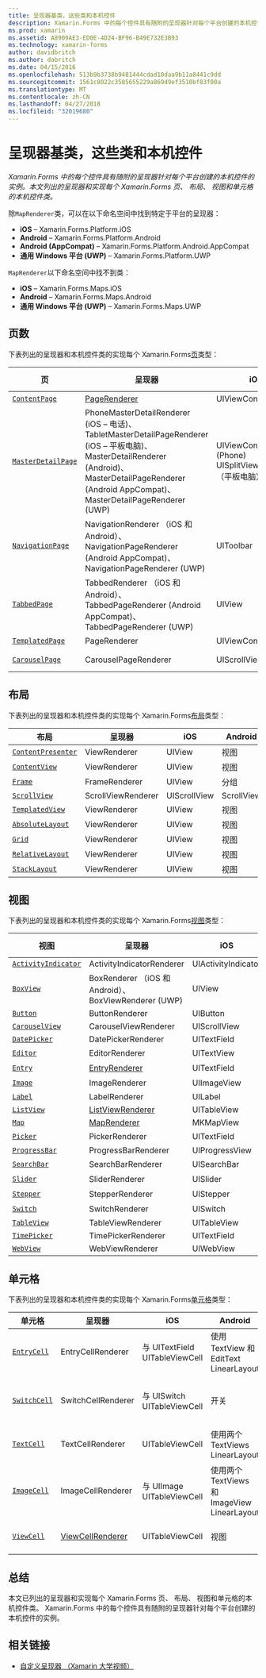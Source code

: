 ```yaml
---
title: 呈现器基类，这些类和本机控件
description: Xamarin.Forms 中的每个控件具有随附的呈现器针对每个平台创建的本机控件的实例。 本文列出的呈现器和实现每个 Xamarin.Forms 页、 布局、 视图和单元格的本机控件类。
ms.prod: xamarin
ms.assetid: A8909AE3-ED0E-4D24-BF96-B49E732E3B93
ms.technology: xamarin-forms
author: davidbritch
ms.author: dabritch
ms.date: 04/15/2016
ms.openlocfilehash: 513b9b3738b9481444cdad10daa9b11a8441c9dd
ms.sourcegitcommit: 1561c8022c3585655229a869d9ef3510bf83f00a
ms.translationtype: MT
ms.contentlocale: zh-CN
ms.lasthandoff: 04/27/2018
ms.locfileid: "32019680"
---
```

# <a name="renderer-base-classes-and-native-controls"></a>呈现器基类，这些类和本机控件

_Xamarin.Forms 中的每个控件具有随附的呈现器针对每个平台创建的本机控件的实例。本文列出的呈现器和实现每个 Xamarin.Forms 页、 布局、 视图和单元格的本机控件类。_

除`MapRenderer`类，可以在以下命名空间中找到特定于平台的呈现器：

- **iOS** – Xamarin.Forms.Platform.iOS
- **Android** – Xamarin.Forms.Platform.Android
- **Android (AppCompat)** – Xamarin.Forms.Platform.Android.AppCompat
- **通用 Windows 平台 (UWP)** – Xamarin.Forms.Platform.UWP

`MapRenderer`以下命名空间中找不到类：

- **iOS** – Xamarin.Forms.Maps.iOS
- **Android** – Xamarin.Forms.Maps.Android
- **通用 Windows 平台 (UWP)** – Xamarin.Forms.Maps.UWP

## <a name="pages"></a>页数

下表列出的呈现器和本机控件类的实现每个 Xamarin.Forms[页](~/xamarin-forms/user-interface/controls/pages.md)类型：

|页|呈现器|iOS|Android|Android (AppCompat)|UWP|
|--- |--- |--- |--- |--- |--- |
|[`ContentPage`](https://developer.xamarin.com/api/type/Xamarin.Forms.ContentPage/)|[PageRenderer](~/xamarin-forms/app-fundamentals/custom-renderer/contentpage.md)|UIViewController|分组||FrameworkElement|
|[`MasterDetailPage`](https://developer.xamarin.com/api/type/Xamarin.Forms.MasterDetailPage/)|PhoneMasterDetailRenderer (iOS – 电话)、 TabletMasterDetailPageRenderer (iOS – 平板电脑)、 MasterDetailRenderer (Android)、 MasterDetailPageRenderer (Android AppCompat)、 MasterDetailPageRenderer (UWP)|UIViewController (Phone) UISplitViewController （平板电脑）|DrawerLayout (v4)|DrawerLayout (v4)|FrameworkElement （自定义控件）|
|[`NavigationPage`](https://developer.xamarin.com/api/type/Xamarin.Forms.NavigationPage/)|NavigationRenderer （iOS 和 Android）、 NavigationPageRenderer (Android AppCompat)、 NavigationPageRenderer (UWP)|UIToolbar|分组|分组|FrameworkElement （自定义控件）|
|[`TabbedPage`](https://developer.xamarin.com/api/type/Xamarin.Forms.TabbedPage/)|TabbedRenderer （iOS 和 Android）、 TabbedPageRenderer (Android AppCompat)、 TabbedPageRenderer (UWP)|UIView|ViewPager|ViewPager|FrameworkElement (Pivot)|
|[`TemplatedPage`](https://developer.xamarin.com/api/type/Xamarin.Forms.TemplatedPage/)|PageRenderer|UIViewController|分组||FrameworkElement|
|[`CarouselPage`](https://developer.xamarin.com/api/type/Xamarin.Forms.CarouselPage/)|CarouselPageRenderer|UIScrollView|ViewPager|ViewPager|FrameworkElement (FlipView)|

## <a name="layouts"></a>布局

下表列出的呈现器和本机控件类的实现每个 Xamarin.Forms[布局](~/xamarin-forms/user-interface/controls/layouts.md)类型：

|布局|呈现器|iOS|Android|UWP|
|--- |--- |--- |--- |--- |
|[`ContentPresenter`](https://developer.xamarin.com/api/type/Xamarin.Forms.ContentPresenter/)|ViewRenderer|UIView|视图|FrameworkElement|
|[`ContentView`](https://developer.xamarin.com/api/type/Xamarin.Forms.ContentView/)|ViewRenderer|UIView|视图|FrameworkElement|
|[`Frame`](https://developer.xamarin.com/api/type/Xamarin.Forms.Frame/)|FrameRenderer|UIView|分组|Border|
|[`ScrollView`](https://developer.xamarin.com/api/type/Xamarin.Forms.ScrollView/)|ScrollViewRenderer|UIScrollView|ScrollView|ScrollViewer|
|[`TemplatedView`](https://developer.xamarin.com/api/type/Xamarin.Forms.TemplatedView/)|ViewRenderer|UIView|视图|FrameworkElement|
|[`AbsoluteLayout`](https://developer.xamarin.com/api/type/Xamarin.Forms.AbsoluteLayout/)|ViewRenderer|UIView|视图|FrameworkElement|
|[`Grid`](https://developer.xamarin.com/api/type/Xamarin.Forms.Grid/)|ViewRenderer|UIView|视图|FrameworkElement|
|[`RelativeLayout`](https://developer.xamarin.com/api/type/Xamarin.Forms.RelativeLayout/)|ViewRenderer|UIView|视图|FrameworkElement|
|[`StackLayout`](https://developer.xamarin.com/api/type/Xamarin.Forms.StackLayout/)|ViewRenderer|UIView|视图|FrameworkElement|

## <a name="views"></a>视图

下表列出的呈现器和本机控件类的实现每个 Xamarin.Forms[视图](~/xamarin-forms/user-interface/controls/views.md)类型：

|视图|呈现器|iOS|Android|Android (AppCompat)|UWP|
|--- |--- |--- |--- |--- |--- |
|[`ActivityIndicator`](https://developer.xamarin.com/api/type/Xamarin.Forms.ActivityIndicator/)|ActivityIndicatorRenderer|UIActivityIndicator|ProgressBar||ProgressBar|
|[`BoxView`](https://developer.xamarin.com/api/type/Xamarin.Forms.BoxView/)|BoxRenderer （iOS 和 Android）、 BoxViewRenderer (UWP)|UIView|分组||矩形|
|[`Button`](https://developer.xamarin.com/api/type/Xamarin.Forms.Button/)|ButtonRenderer|UIButton|Button|AppCompatButton|Button|
|[`CarouselView`](https://developer.xamarin.com/api/type/Xamarin.Forms.CarouselView/)|CarouselViewRenderer|UIScrollView|RecyclerView||FlipView|
|[`DatePicker`](https://developer.xamarin.com/api/type/Xamarin.Forms.DatePicker/)|DatePickerRenderer|UITextField|EditText||DatePicker|
|[`Editor`](https://developer.xamarin.com/api/type/Xamarin.Forms.Editor/)|EditorRenderer|UITextView|EditText||文本框|
|[`Entry`](https://developer.xamarin.com/api/type/Xamarin.Forms.Entry/)|[EntryRenderer](~/xamarin-forms/app-fundamentals/custom-renderer/entry.md)|UITextField|EditText||文本框|
|[`Image`](https://developer.xamarin.com/api/type/Xamarin.Forms.Image/)|ImageRenderer|UIImageView|ImageView||图像|
|[`Label`](https://developer.xamarin.com/api/type/Xamarin.Forms.Label/)|LabelRenderer|UILabel|TextView||TextBlock|
|[`ListView`](https://developer.xamarin.com/api/type/Xamarin.Forms.ListView/)|[ListViewRenderer](~/xamarin-forms/app-fundamentals/custom-renderer/listview.md)|UITableView|ListView||ListView|
|[`Map`](https://developer.xamarin.com/api/type/Xamarin.Forms.Maps.Map/)|[MapRenderer](~/xamarin-forms/app-fundamentals/custom-renderer/map/index.md)|MKMapView|MapView||MapControl|
|[`Picker`](https://developer.xamarin.com/api/type/Xamarin.Forms.Picker/)|PickerRenderer|UITextField|EditText|EditText|组合框|
|[`ProgressBar`](https://developer.xamarin.com/api/type/Xamarin.Forms.ProgressBar/)|ProgressBarRenderer|UIProgressView|ProgressBar||ProgressBar|
|[`SearchBar`](https://developer.xamarin.com/api/type/Xamarin.Forms.SearchBar/)|SearchBarRenderer|UISearchBar|程序标签||AutoSuggestBox|
|[`Slider`](https://developer.xamarin.com/api/type/Xamarin.Forms.Slider/)|SliderRenderer|UISlider|拖动条||Slider|
|[`Stepper`](https://developer.xamarin.com/api/type/Xamarin.Forms.Stepper/)|StepperRenderer|UIStepper|LinearLayout||控件|
|[`Switch`](https://developer.xamarin.com/api/type/Xamarin.Forms.Switch/)|SwitchRenderer|UISwitch|开关|SwitchCompat|ToggleSwitch|
|[`TableView`](https://developer.xamarin.com/api/type/Xamarin.Forms.TableView/)|TableViewRenderer|UITableView|ListView||ListView|
|[`TimePicker`](https://developer.xamarin.com/api/type/Xamarin.Forms.TimePicker/)|TimePickerRenderer|UITextField|EditText||TimePicker|
|[`WebView`](https://developer.xamarin.com/api/type/Xamarin.Forms.WebView/)|WebViewRenderer|UIWebView|WebView||WebView|

## <a name="cells"></a>单元格

下表列出的呈现器和本机控件类的实现每个 Xamarin.Forms[单元格](~/xamarin-forms/user-interface/controls/cells.md)类型：

|单元格|呈现器|iOS|Android|UWP|
|--- |--- |--- |--- |--- |
|[`EntryCell`](https://developer.xamarin.com/api/type/Xamarin.Forms.EntryCell/)|EntryCellRenderer|与 UITextField UITableViewCell|使用 TextView 和 EditText LinearLayout|与文本框的数据模板|
|[`SwitchCell`](https://developer.xamarin.com/api/type/Xamarin.Forms.SwitchCell/)|SwitchCellRenderer|与 UISwitch UITableViewCell|开关|与包含的 TextBlock 和 ToggleSwitch 网格的数据模板|
|[`TextCell`](https://developer.xamarin.com/api/type/Xamarin.Forms.TextCell/)|TextCellRenderer|UITableViewCell|使用两个 TextViews LinearLayout|数据模板包含两个 Textblock StackPanel 与|
|[`ImageCell`](https://developer.xamarin.com/api/type/Xamarin.Forms.ImageCell/)|ImageCellRenderer|与 UIImage UITableViewCell|使用两个 TextViews 和 ImageView LinearLayout|与包含的映像和两个 Textblock 网格的数据模板|
|[`ViewCell`](https://developer.xamarin.com/api/type/Xamarin.Forms.ViewCell/)|[ViewCellRenderer](~/xamarin-forms/app-fundamentals/custom-renderer/viewcell.md)|UITableViewCell|视图|与 ContentPresenter DataTemplate|

## <a name="summary"></a>总结

本文已列出的呈现器和实现每个 Xamarin.Forms 页、 布局、 视图和单元格的本机控件类。 Xamarin.Forms 中的每个控件具有随附的呈现器针对每个平台创建的本机控件的实例。

## <a name="related-links"></a>相关链接

- [自定义呈现器 （Xamarin 大学视频）](https://developer.xamarin.com/videos/cross-platform/xamarinforms-custom-renderers/)
